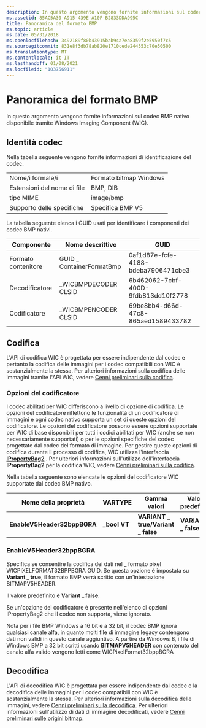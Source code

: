 ```yaml
---
description: In questo argomento vengono fornite informazioni sul codec BMP nativo disponibile tramite Windows Imaging Component (WIC).
ms.assetid: 85AC5A30-A915-439E-A10F-B2833DDA995C
title: Panoramica del formato BMP
ms.topic: article
ms.date: 05/31/2018
ms.openlocfilehash: 3492189f80b43915bab94a7ea8359f2e5950f7c5
ms.sourcegitcommit: 831e8f3db78ab820e1710cede244553c70e50500
ms.translationtype: MT
ms.contentlocale: it-IT
ms.lasthandoff: 01/08/2021
ms.locfileid: "103756911"
---
```

# <a name="bmp-format-overview"></a>Panoramica del formato BMP

In questo argomento vengono fornite informazioni sul codec BMP nativo disponibile tramite Windows Imaging Component (WIC).

## <a name="codec-identity"></a>Identità codec

Nella tabella seguente vengono fornite informazioni di identificazione del codec.



|                        |                       |
|------------------------|-----------------------|
| Nome/i formale/i         | Formato bitmap Windows |
| Estensioni del nome di file | BMP, DIB              |
| tipo MIME              | image/bmp             |
| Supporto delle specifiche  | Specifica BMP V5  |



 

La tabella seguente elenca i GUID usati per identificare i componenti dei codec BMP nativi.



| Componente        | Nome descrittivo            | GUID                                |
|------------------|--------------------------|-------------------------------------|
| Formato contenitore | GUID \_ ContainerFormatBmp | 0af1d87e-fcfe-4188-bdeba7906471cbe3 |
| Decodificatore          | \_WICBMPDECODER CLSID     | 6b462062-7cbf-400D-9fdb813dd10f2778 |
| Codificatore          | \_WICBMPENCODER CLSID     | 69be8bb4-d66d-47c8-865aed1589433782 |



 

## <a name="encoding"></a>Codifica

L'API di codifica WIC è progettata per essere indipendente dal codec e pertanto la codifica delle immagini per i codec compatibili con WIC è sostanzialmente la stessa. Per ulteriori informazioni sulla codifica delle immagini tramite l'API WIC, vedere [Cenni preliminari sulla codifica](-wic-creating-encoder.md).

### <a name="encoder-options"></a>Opzioni del codificatore

I codec abilitati per WIC differiscono a livello di opzione di codifica. Le opzioni del codificatore riflettono le funzionalità di un codificatore di immagini e ogni codec nativo supporta un set di queste opzioni del codificatore. Le opzioni del codificatore possono essere opzioni supportate per WIC di base disponibili per tutti i codici abilitati per WIC (anche se non necessariamente supportati) o per le opzioni specifiche del codec progettate dal codec del formato di immagine. Per gestire queste opzioni di codifica durante il processo di codifica, WIC utilizza l'interfaccia [**IPropertyBag2**](/previous-versions/windows/internet-explorer/ie-developer/platform-apis/aa768192(v=vs.85)) . Per ulteriori informazioni sull'utilizzo dell'interfaccia **IPropertyBag2** per la codifica WIC, vedere [Cenni preliminari sulla codifica](-wic-creating-encoder.md).

Nella tabella seguente sono elencate le opzioni del codificatore WIC supportate dal codec BMP nativo.



| Nome della proprietà               | VARTYPE      | Gamma valori                      | Valore predefinito      |
|-----------------------------|--------------|----------------------------------|--------------------|
| **EnableV5Header32bppBGRA** | **\_bool VT** | **VARIANT \_ true/Variant \_ false** | **VARIANTE \_ false** |



 

### <a name="enablev5header32bppbgra"></a>EnableV5Header32bppBGRA

Specifica se consentire la codifica dei dati nel \_ formato pixel WICPIXELFORMAT32BPPBGRA GUID. Se questa opzione è impostata su **Variant \_ true**, il formato BMP verrà scritto con un'intestazione BITMAPV5HEADER.

Il valore predefinito è **Variant \_ false**.

Se un'opzione del codificatore è presente nell'elenco di opzioni IPropertyBag2 che il codec non supporta, viene ignorato.

Nota per i file BMP Windows a 16 bit e a 32 bit, il codec BMP ignora qualsiasi canale alfa, in quanto molti file di immagine legacy contengono dati non validi in questo canale aggiuntivo. A partire da Windows 8, i file di Windows BMP a 32 bit scritti usando **BITMAPV5HEADER** con contenuto del canale alfa valido vengono letti come WICPixelFormat32bppBGRA

## <a name="decoding"></a>Decodifica

L'API di decodifica WIC è progettata per essere indipendente dal codec e la decodifica delle immagini per i codec compatibili con WIC è sostanzialmente la stessa. Per ulteriori informazioni sulla decodifica delle immagini, vedere [Cenni preliminari sulla decodifica](-wic-creating-decoder.md). Per ulteriori informazioni sull'utilizzo di dati di immagine decodificati, vedere [Cenni preliminari sulle origini bitmap](-wic-bitmapsources.md).

 

 
